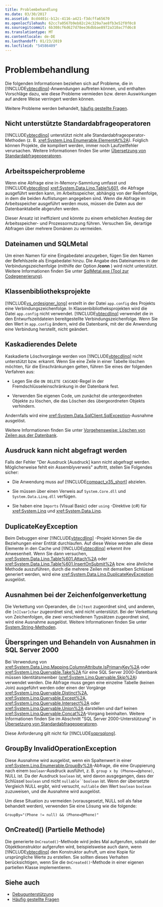 ```yaml
---
title: Problembehandlung
ms.date: 03/30/2017
ms.assetid: 8cd4401c-b12c-4116-a421-f3dcffa65670
ms.openlocfilehash: 62cc7a0567b9eb82c24c329a7ae8fb3e52f0f0c8
ms.sourcegitcommit: 6b308cf6d627d78ee36dbbae8972a310ac7fd6c8
ms.translationtype: MT
ms.contentlocale: de-DE
ms.lasthandoff: 01/23/2019
ms.locfileid: "54586409"
---
```

# <a name="troubleshooting"></a>Problembehandlung
Die folgenden Informationen beziehen sich auf Probleme, die in [!INCLUDE[vbtecdlinq](../../../../../../includes/vbtecdlinq-md.md)]-Anwendungen auftreten können, und enthalten Vorschläge dazu, wie diese Probleme vermieden bzw. deren Auswirkungen auf andere Weise verringert werden können.  
  
 Weitere Probleme werden behandelt, [häufig gestellte Fragen](../../../../../../docs/framework/data/adonet/sql/linq/frequently-asked-questions.md).  
  
## <a name="unsupported-standard-query-operators"></a>Nicht unterstützte Standardabfrageoperatoren  
 [!INCLUDE[vbtecdlinq](../../../../../../includes/vbtecdlinq-md.md)] unterstützt nicht alle Standardabfrageoperator-Methoden (z. B. <xref:System.Linq.Enumerable.ElementAt%2A>). Folglich können Projekte, die kompiliert werden, immer noch Laufzeitfehler verursachen. Weitere Informationen finden Sie unter [Übersetzung von Standardabfrageoperatoren](../../../../../../docs/framework/data/adonet/sql/linq/standard-query-operator-translation.md).  
  
## <a name="memory-issues"></a>Arbeitsspeicherprobleme  
 Wenn eine Abfrage eine in-Memory-Sammlung umfasst und [!INCLUDE[vbtecdlinq](../../../../../../includes/vbtecdlinq-md.md)] <xref:System.Data.Linq.Table%601>, die Abfrage ausgeführt werden kann, im Arbeitsspeicher, abhängig von der Reihenfolge, in dem die beiden Auflistungen angegeben sind. Wenn die Abfrage im Arbeitsspeicher ausgeführt werden muss, müssen die Daten aus der Datenbanktabelle abgerufen werden.  
  
 Dieser Ansatz ist ineffizient und könnte zu einem erheblichen Anstieg der Arbeitsspeicher- und Prozessornutzung führen. Versuchen Sie, derartige Abfragen über mehrere Domänen zu vermeiden.  
  
## <a name="file-names-and-sqlmetal"></a>Dateinamen und SQLMetal  
 Um einen Namen für eine Eingabedatei anzugeben, fügen Sie den Namen der Befehlszeile als Eingabedatei hinzu. Die Angabe des Dateinamens in der Verbindungszeichenfolge (mithilfe der Option **/conn** ) wird nicht unterstützt. Weitere Informationen finden Sie unter [SqlMetal.exe (Tool zur Codegenerierung)](../../../../../../docs/framework/tools/sqlmetal-exe-code-generation-tool.md).  
  
## <a name="class-library-projects"></a>Klassenbibliotheksprojekte  
 [!INCLUDE[vs_ordesigner_long](../../../../../../includes/vs-ordesigner-long-md.md)] erstellt in der Datei `app.config` des Projekts eine Verbindungszeichenfolge. In Klassenbibliotheksprojekten wird die Datei `app.config` nicht verwendet. [!INCLUDE[vbtecdlinq](../../../../../../includes/vbtecdlinq-md.md)] verwendet die in den Entwurfszeitdateien bereitgestellte Verbindungszeichenfolge. Wenn Sie den Wert in `app.config` ändern, wird die Datenbank, mit der die Anwendung eine Verbindung herstellt, nicht geändert.  
  
## <a name="cascade-delete"></a>Kaskadierendes Delete  
 Kaskadierte Löschvorgänge werden von [!INCLUDE[vbtecdlinq](../../../../../../includes/vbtecdlinq-md.md)] nicht unterstützt bzw. erkannt. Wenn Sie eine Zeile in einer Tabelle löschen möchten, für die Einschränkungen gelten, führen Sie eines der folgenden Verfahren aus:  
  
-   Legen Sie die `ON DELETE CASCADE`-Regel in der Fremdschlüsseleinschränkung in der Datenbank fest.  
  
-   Verwenden Sie eigenen Code, um zunächst die untergeordneten Objekte zu löschen, die das Löschen des übergeordneten Objekts verhindern.  
  
 Andernfalls wird eine <xref:System.Data.SqlClient.SqlException>-Ausnahme ausgelöst.  
  
 Weitere Informationen finden Sie unter [Vorgehensweise: Löschen von Zeilen aus der Datenbank](../../../../../../docs/framework/data/adonet/sql/linq/how-to-delete-rows-from-the-database.md).  
  
## <a name="expression-not-queryable"></a>Ausdruck kann nicht abgefragt werden  
 Falls der Fehler "Der Ausdruck [Ausdruck] kann nicht abgefragt werden. Möglicherweise fehlt ein Assemblyverweis" auftritt, stellen Sie Folgendes sicher:  
  
-   Die Anwendung muss auf [!INCLUDE[compact_v35_short](../../../../../../includes/compact-v35-short-md.md)] abzielen.  
  
-   Sie müssen über einen Verweis auf `System.Core.dll` und `System.Data.Linq.dll` verfügen.  
  
-   Sie haben eine `Imports` (Visual Basic) oder `using` -Direktive (c#) für <xref:System.Linq> und <xref:System.Data.Linq>.  
  
## <a name="duplicatekeyexception"></a>DuplicateKeyException  
 Beim Debuggen einer [!INCLUDE[vbtecdlinq](../../../../../../includes/vbtecdlinq-md.md)] -Projekt können Sie die Beziehungen einer Entität durchlaufen. Auf diese Weise werden alle diese Elemente in den Cache und [!INCLUDE[vbtecdlinq](../../../../../../includes/vbtecdlinq-md.md)] erkennt ihre Anwesenheit. Wenn Sie dann versuchen, <xref:System.Data.Linq.Table%601.Attach%2A> oder <xref:System.Data.Linq.Table%601.InsertOnSubmit%2A> bzw. eine ähnliche Methode auszuführen, durch die mehrere Zeilen mit demselben Schlüssel generiert werden, wird eine <xref:System.Data.Linq.DuplicateKeyException> ausgelöst.  
  
## <a name="string-concatenation-exceptions"></a>Ausnahmen bei der Zeichenfolgenverkettung  
 Die Verkettung von Operanden, die `[n]text` zugeordnet sind, und anderen, die `[n][var]char` zugeordnet sind, wird nicht unterstützt. Bei der Verkettung von Zeichenfolgen, die zwei verschiedenen Typsätzen zugeordnet sind, wird eine Ausnahme ausgelöst. Weitere Informationen finden Sie unter [System.String-Methoden](../../../../../../docs/framework/data/adonet/sql/linq/system-string-methods.md).  
  
## <a name="skip-and-take-exceptions-in-sql-server-2000"></a>Überspringen und Behandeln von Ausnahmen in SQL Server 2000  
 Bei Verwendung von <xref:System.Data.Linq.Mapping.ColumnAttribute.IsPrimaryKey%2A> oder <xref:System.Linq.Queryable.Take%2A> für eine SQL Server 2000-Datenbank müssen Identitätsmember (<xref:System.Linq.Queryable.Skip%2A>) verwendet werden. Die Abfrage muss gegen eine einzelne Tabelle (keinen Join) ausgeführt werden oder einen der Vorgänge <xref:System.Linq.Queryable.Distinct%2A>, <xref:System.Linq.Queryable.Except%2A>, <xref:System.Linq.Queryable.Intersect%2A> oder <xref:System.Linq.Queryable.Union%2A> darstellen und darf keinen <xref:System.Linq.Queryable.Concat%2A>-Vorgang beinhalten. Weitere Informationen finden Sie im Abschnitt "SQL Server 2000-Unterstützung" in [Übersetzung von Standardabfrageoperatoren](../../../../../../docs/framework/data/adonet/sql/linq/standard-query-operator-translation.md).  
  
 Diese Anforderung gilt nicht für [!INCLUDE[sqprsqlong](../../../../../../includes/sqprsqlong-md.md)].  
  
## <a name="groupby-invalidoperationexception"></a>GroupBy InvalidOperationException  
 Diese Ausnahme wird ausgelöst, wenn ein Spaltenwert in einer <xref:System.Linq.Enumerable.GroupBy%2A>-Abfrage, die eine Gruppierung nach einem `boolean`-Ausdruck ausführt, z. B. `group x by (Phone==@phone)`, NULL ist. Da der Ausdruck `boolean` ist, wird davon ausgegangen, dass der Schlüssel `boolean` und nicht `nullable``boolean` ist. Wenn der übersetzte Vergleich NULL ergibt, wird versucht, `nullable` den Wert `boolean` `boolean` zuzuweisen, und die Ausnahme wird ausgelöst.  
  
 Um diese Situation zu vermeiden (vorausgesetzt, NULL soll als false behandelt werden), verwenden Sie eine Lösung wie die folgende:  
  
 `GroupBy="(Phone != null) && (Phone=@Phone)"`  
  
## <a name="oncreated-partial-method"></a>OnCreated() (Partielle Methode)  
 Die generierte `OnCreated()`-Methode wird jedes Mal aufgerufen, sobald der Objektkonstruktor aufgerufen wird, beispielsweise auch dann, wenn [!INCLUDE[vbtecdlinq](../../../../../../includes/vbtecdlinq-md.md)] den Konstruktor aufruft, um eine Kopie für ursprüngliche Werte zu erstellen. Sie sollten dieses Verhalten berücksichtigen, wenn Sie die `OnCreated()`-Methode in einer eigenen partiellen Klasse implementieren.  
  
## <a name="see-also"></a>Siehe auch
- [Debugunterstützung](../../../../../../docs/framework/data/adonet/sql/linq/debugging-support.md)
- [Häufig gestellte Fragen](../../../../../../docs/framework/data/adonet/sql/linq/frequently-asked-questions.md)
